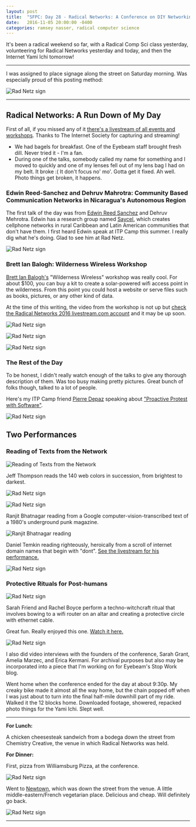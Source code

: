 ```yaml
---
layout: post
title:  "SFPC: Day 28 - Radical Networks: A Conference on DIY Networking Technology"
date:   2016-11-05 20:00:00 -0400
categories: ramsey nasser, radical computer science
---
```


It's been a radical weekend so far, with a Radical Comp Sci class yesterday, volunteering for Radical Networks yesterday and today, and then the Internet Yami Ichi tomorrow!

-----

I was assigned to place signage along the street on Saturday morning. Was especially proud of this posting method:

![Rad Netz sign](/images/IMG_5418.jpg)

-----
<h2>Radical Networks: A Run Down of My Day</h2>

First of all, if you missed any of it [there's a livestream of all events and workshops](https://livestream.com/internetsociety/radnetworks). Thanks to The Internet Society for capturing and streaming!

- We had bagels for breakfast. One of the Eyebeam staff brought fresh dill. Never tried it - I'm a fan.
- During one of the talks, somebody called my name for something and I moved to quickly and one of my lenses fell out of my lens bag I had on my belt. It broke :( It don't focus no' mo'. Gotta get it fixed. Ah well. Photo things get broken, it happens.

<h3>Edwin Reed-Sanchez and Dehruv Mahrotra: Community Based Communication Networks in Nicaragua's Autonomous Region</h3>

The first talk of the day was from [Edwin Reed Sanchez](http://radicalnetworks.org/participants/edwin-reed-sanchez/) and Dehruv Mehrotra. Edwin has a research group named [Saycel](http://list.saycel.com/), which creates cellphone networks in rural Caribbean and Latin American communities that don't have them. I first heard Edwin speak at ITP Camp this summer. I really dig what he's doing. Glad to see him at Rad Netz.

![Rad Netz sign](/images/radnetz_11052016__1.JPG)

<h3>Brett Ian Balogh: Wilderness Wireless Workshop</h3>

[Brett Ian Balogh's](http://radicalnetworks.org/participants/brett-ian-balogh/) "Wilderness Wireless" workshop was really cool. For about $100, you can buy a kit to create a solar-powered wifi access point in the wilderness. From this point you could host a website or serve files such as books, pictures, or any other kind of data.

At the time of this writing, the video from the workshop is not up but [check the Radical Networks 2016 livestream.com account](https://livestream.com/internetsociety/radnetworks) and it may be up soon.

![Rad Netz sign](/images/IMG_5425.jpg)

![Rad Netz sign](/images/radnetz_11052016__2.JPG)

![Rad Netz sign](/images/radnetz_11052016__3.JPG)

<h3>The Rest of the Day</h3>

To be honest, I didn't really watch enough of the talks to give any thorough description of them. Was too busy making pretty pictures. Great bunch of folks though, talked to a lot of people.

Here's my ITP Camp friend [Pierre Depaz](http://radicalnetworks.org/participants/pierre-depaz/) speaking about ["Proactive Protest with Software"](https://livestream.com/internetsociety/radnetworks/videos/141072585).

![Rad Netz sign](/images/IMG_5429.jpg)

<h2>Two Performances</h2>

<h3>Reading of Texts from the Network</h3>

![Reading of Texts from the Network](/images/IMG_5439.jpg)

Jeff Thompson reads the 140 web colors in succession, from brightest to darkest.

![Rad Netz sign](/images/radnetz_11052016__4.JPG)

![Rad Netz sign](/images/radnetz_11052016__5.JPG)

Ranjit Bhatnagar reading from a Google computer-vision-transcribed text of a 1980's underground punk magazine.

![Ranjit Bhatnagar reading](/images/IMG_5436.jpg)

Daniel Temkin reading righteously, heroically from a scroll of internet domain names that begin with "dont". [See the livestream for his performance.](https://livestream.com/internetsociety/radnetworks/videos/141103339)

![Rad Netz sign](/images/radnetz_11052016__6.JPG)

<h3>Protective Rituals for Post-humans</h3>

![Rad Netz sign](/images/radnetz_11052016__7.JPG)

Sarah Friend and Rachel Boyce perform a techno-witchcraft ritual that involves bowing to a wifi router on an altar and creating a protective circle with ethernet cable.

Great fun. Really enjoyed this one. [Watch it here.](https://livestream.com/internetsociety/radnetworks/videos/141084782)

![Rad Netz sign](/images/radnetz_11052016__8.JPG)

I also did video interviews with the founders of the conference, Sarah Grant, Amelia Marzec, and Erica Kermani. For archival purposes but also may be incorporated into a piece that I'm working on for Eyebeam's Stop Work blog.

Went home when the conference ended for the day at about 9:30p. My creaky bike made it almost all the way home, but the chain popped off when I was just about to turn into the final half-mile downhill part of my ride. Walked it the 12 blocks home. Downloaded footage, showered, repacked photo things for the Yami Ichi. Slept well.

-----

**For Lunch:**

A chicken cheesesteak sandwich from a bodega down the street from Chemistry Creative, the venue in which Radical Networks was held.

**For Dinner:**

First, pizza from Williamsburg Pizza, at the conference.

![Rad Netz sign](/images/IMG_5434.jpg)

Went to [Newtown](), which was down the street from the venue. A little middle-eastern/French vegetarian place. Delicious and cheap. Will definitely go back.

![Rad Netz sign](/images/IMG_5439.jpg)

-----
